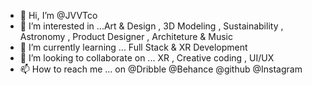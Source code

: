 - 👋 Hi, I’m @JVVTco
- 👀 I’m interested in ...Art & Design , 3D Modeling , Sustainability , Astronomy , Product Designer , Architeture & Music
- 🌱 I’m currently learning ... Full Stack & XR Development 
- 💞️ I’m looking to collaborate on ... XR , Creative coding , UI/UX 
- 📫 How to reach me ... on @Dribble @Behance @github @Instagram

<!---
JVVTco/JVVTco is a ✨ special ✨ repository because its `README.md` (this file) appears on your GitHub profile.
You can click the Preview link to take a look at your changes.
--->
